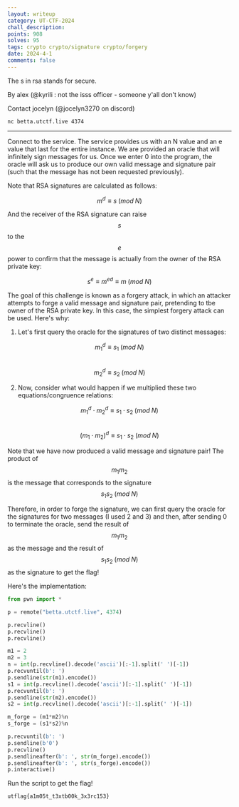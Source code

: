 ```yaml
---
layout: writeup
category: UT-CTF-2024
chall_description:
points: 908
solves: 95
tags: crypto crypto/signature crypto/forgery
date: 2024-4-1
comments: false
---
```


The s in rsa stands for secure.

By alex (@kyrili : not the isss officer - someone y'all don't know)

Contact jocelyn (@jocelyn3270 on discord)

`nc betta.utctf.live 4374`

---

<script
  src="https://cdn.mathjax.org/mathjax/latest/MathJax.js?config=TeX-AMS-MML_HTMLorMML"
  type="text/javascript">
</script>

Connect to the service. The service provides us with an N value and an e value that last for the entire instance. We are provided an oracle that will infinitely sign messages for us. Once we enter 0 into the program, the oracle will ask us to produce our own valid message and signature pair (such that the message has not been requested previously).  

Note that RSA signatures are calculated as follows:  

$$m^d\equiv s\;(mod\;N)$$  

And the receiver of the RSA signature can raise $$s$$ to the $$e$$ power to confirm that the message is actually from the owner of the RSA private key:  

$$s^e \equiv m^{ed} \equiv m\;(mod\;N)$$  

The goal of this challenge is known as a forgery attack, in which an attacker attempts to forge a valid message and signature pair, pretending to tbe owner of the RSA private key. In this case, the simplest forgery attack can be used. Here's why:  

1. Let's first query the oracle for the signatures of two distinct messages:  

$$m_1^d \equiv s_1\;(mod\;N)$$  
$$m_2^d \equiv s_2\;(mod\;N)$$  

2. Now, consider what would happen if we multiplied these two equations/congruence relations:  

$$m_1^d \cdot m_2^d \equiv s_1 \cdot s_2\;(mod\;N)$$  
$$(m_1 \cdot m_2)^d \equiv s_1 \cdot s_2\;(mod\;N)$$  

Note that we have now produced a valid message and signature pair! The product of $$m_1m_2$$ is the message that corresponds to the signature $$s_1s_2 \;(mod\;N)$$  

Therefore, in order to forge the signature, we can first query the oracle for the signatures for two messages (I used 2 and 3) and then, after sending 0 to terminate the oracle, send the result of $$m_1m_2$$ as the message and the result of $$s_1s_2\;(mod\;N)$$ as the signature to get the flag!  

Here's the implementation:  

```py
from pwn import *

p = remote("betta.utctf.live", 4374)

p.recvline()
p.recvline()
p.recvline()

m1 = 2
m2 = 3
n = int(p.recvline().decode('ascii')[:-1].split(' ')[-1])
p.recvuntil(b': ')
p.sendline(str(m1).encode())
s1 = int(p.recvline().decode('ascii')[:-1].split(' ')[-1])
p.recvuntil(b': ')
p.sendline(str(m2).encode())
s2 = int(p.recvline().decode('ascii')[:-1].split(' ')[-1])

m_forge = (m1*m2)%n
s_forge = (s1*s2)%n

p.recvuntil(b': ')
p.sendline(b'0')
p.recvline()
p.sendlineafter(b': ', str(m_forge).encode())
p.sendlineafter(b': ', str(s_forge).encode())
p.interactive()
```

Run the script to get the flag!  

    utflag{a1m05t_t3xtb00k_3x3rc153}